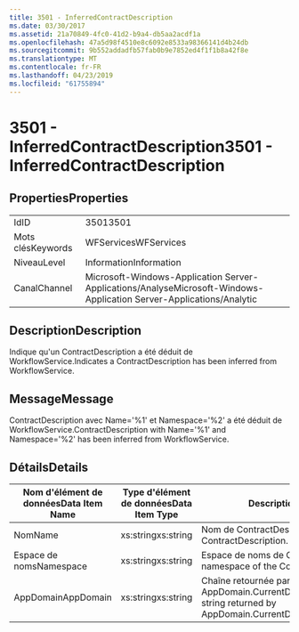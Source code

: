 ```yaml
---
title: 3501 - InferredContractDescription
ms.date: 03/30/2017
ms.assetid: 21a70849-4fc0-41d2-b9a4-db5aa2acdf1a
ms.openlocfilehash: 47a5d98f4510e8c6092e8533a98366141d4b24db
ms.sourcegitcommit: 9b552addadfb57fab0b9e7852ed4f1f1b8a42f8e
ms.translationtype: MT
ms.contentlocale: fr-FR
ms.lasthandoff: 04/23/2019
ms.locfileid: "61755894"
---
```

# <a name="3501---inferredcontractdescription"></a><span data-ttu-id="8dcb9-102">3501 - InferredContractDescription</span><span class="sxs-lookup"><span data-stu-id="8dcb9-102">3501 - InferredContractDescription</span></span>
## <a name="properties"></a><span data-ttu-id="8dcb9-103">Properties</span><span class="sxs-lookup"><span data-stu-id="8dcb9-103">Properties</span></span>  
  
|||  
|-|-|  
|<span data-ttu-id="8dcb9-104">Id</span><span class="sxs-lookup"><span data-stu-id="8dcb9-104">ID</span></span>|<span data-ttu-id="8dcb9-105">3501</span><span class="sxs-lookup"><span data-stu-id="8dcb9-105">3501</span></span>|  
|<span data-ttu-id="8dcb9-106">Mots clés</span><span class="sxs-lookup"><span data-stu-id="8dcb9-106">Keywords</span></span>|<span data-ttu-id="8dcb9-107">WFServices</span><span class="sxs-lookup"><span data-stu-id="8dcb9-107">WFServices</span></span>|  
|<span data-ttu-id="8dcb9-108">Niveau</span><span class="sxs-lookup"><span data-stu-id="8dcb9-108">Level</span></span>|<span data-ttu-id="8dcb9-109">Information</span><span class="sxs-lookup"><span data-stu-id="8dcb9-109">Information</span></span>|  
|<span data-ttu-id="8dcb9-110">Canal</span><span class="sxs-lookup"><span data-stu-id="8dcb9-110">Channel</span></span>|<span data-ttu-id="8dcb9-111">Microsoft-Windows-Application Server-Applications/Analyse</span><span class="sxs-lookup"><span data-stu-id="8dcb9-111">Microsoft-Windows-Application Server-Applications/Analytic</span></span>|  
  
## <a name="description"></a><span data-ttu-id="8dcb9-112">Description</span><span class="sxs-lookup"><span data-stu-id="8dcb9-112">Description</span></span>  
 <span data-ttu-id="8dcb9-113">Indique qu'un ContractDescription a été déduit de WorkflowService.</span><span class="sxs-lookup"><span data-stu-id="8dcb9-113">Indicates a ContractDescription has been inferred from WorkflowService.</span></span>  
  
## <a name="message"></a><span data-ttu-id="8dcb9-114">Message</span><span class="sxs-lookup"><span data-stu-id="8dcb9-114">Message</span></span>  
 <span data-ttu-id="8dcb9-115">ContractDescription avec Name='%1' et Namespace='%2' a été déduit de WorkflowService.</span><span class="sxs-lookup"><span data-stu-id="8dcb9-115">ContractDescription with Name='%1' and Namespace='%2' has been inferred from WorkflowService.</span></span>  
  
## <a name="details"></a><span data-ttu-id="8dcb9-116">Détails</span><span class="sxs-lookup"><span data-stu-id="8dcb9-116">Details</span></span>  
  
|<span data-ttu-id="8dcb9-117">Nom d'élément de données</span><span class="sxs-lookup"><span data-stu-id="8dcb9-117">Data Item Name</span></span>|<span data-ttu-id="8dcb9-118">Type d'élément de données</span><span class="sxs-lookup"><span data-stu-id="8dcb9-118">Data Item Type</span></span>|<span data-ttu-id="8dcb9-119">Description</span><span class="sxs-lookup"><span data-stu-id="8dcb9-119">Description</span></span>|  
|--------------------|--------------------|-----------------|  
|<span data-ttu-id="8dcb9-120">Nom</span><span class="sxs-lookup"><span data-stu-id="8dcb9-120">Name</span></span>|<span data-ttu-id="8dcb9-121">xs:string</span><span class="sxs-lookup"><span data-stu-id="8dcb9-121">xs:string</span></span>|<span data-ttu-id="8dcb9-122">Nom de ContractDescription.</span><span class="sxs-lookup"><span data-stu-id="8dcb9-122">The name of the ContractDescription.</span></span>|  
|<span data-ttu-id="8dcb9-123">Espace de noms</span><span class="sxs-lookup"><span data-stu-id="8dcb9-123">Namespace</span></span>|<span data-ttu-id="8dcb9-124">xs:string</span><span class="sxs-lookup"><span data-stu-id="8dcb9-124">xs:string</span></span>|<span data-ttu-id="8dcb9-125">Espace de noms de ContractDescription.</span><span class="sxs-lookup"><span data-stu-id="8dcb9-125">The namespace of the ContractDescription.</span></span>|  
|<span data-ttu-id="8dcb9-126">AppDomain</span><span class="sxs-lookup"><span data-stu-id="8dcb9-126">AppDomain</span></span>|<span data-ttu-id="8dcb9-127">xs:string</span><span class="sxs-lookup"><span data-stu-id="8dcb9-127">xs:string</span></span>|<span data-ttu-id="8dcb9-128">Chaîne retournée par AppDomain.CurrentDomain.FriendlyName.</span><span class="sxs-lookup"><span data-stu-id="8dcb9-128">The string returned by AppDomain.CurrentDomain.FriendlyName.</span></span>|
